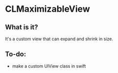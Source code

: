 # CLMaximizableView

## What is it?
It's a custom view that can expand and shrink in size.

## To-do:
- make a custom UIView class in swift
